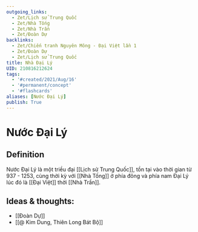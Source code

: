 ```yaml
---
outgoing_links:
  - Zet/Lịch sử Trung Quốc
  - Zet/Nhà Tống
  - Zet/Nhà Trần
  - Zet/Đoàn Dự
backlinks:
  - Zet/Chiến tranh Nguyên Mông - Đại Việt lần 1
  - Zet/Đoàn Dự
  - Zet/Lịch sử Trung Quốc
title: Nhà Đại Lý
UID: 210816212624
tags:
  - '#created/2021/Aug/16'
  - '#permanent/concept'
  - '#flashcards'
aliases: [Nước Đại Lý]
publish: True
---
```

# Nước Đại Lý

## Definition
Nước Đại Lý là một triều đại [[Lịch sử Trung Quốc]], tồn tại vào thời gian từ 937 - 1253, cùng thời kỳ với [[Nhà Tống]] ở phía đông và phía nam Đại Lý lúc đó là [[Đại Việt]] thời [[Nhà Trần]].

## Ideas & thoughts:
- [[Đoàn Dự]]
- [[@ Kim Dung, Thiên Long Bát Bộ]]

